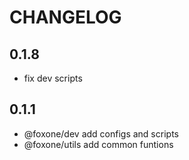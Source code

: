 # CHANGELOG

## 0.1.8
- fix dev scripts

## 0.1.1
- @foxone/dev add configs and scripts
- @foxone/utils add common funtions